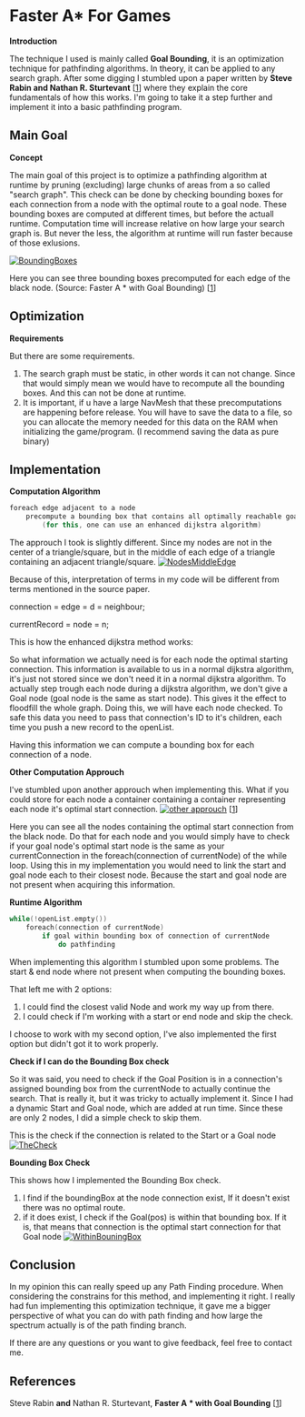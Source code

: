 # Faster A* For Games
**Introduction**

The technique I used is mainly called **Goal Bounding**, it is an optimization technique for pathfinding algorithms. In theory, it can be applied to any search graph. After some digging I stumbled upon a paper written by **Steve Rabin and Nathan R. Sturtevant** [[1]] where they explain the core fundamentals of how this works.
I'm going to take it a step further and implement it into a basic pathfinding program.

## Main Goal
**Concept**

The main goal of this project is to optimize a pathfinding algorithm at runtime by pruning (excluding) large chunks of areas from a so called "search graph".
This check can be done by checking bounding boxes for each connection from a node with the optimal route to a goal node.
These bounding boxes are computed at different times, but before the actuall runtime.
Computation time will increase relative on how large your search graph is.
But never the less, the algorithm at runtime will run faster because of those exlusions.

[![BoundingBoxes](https://i.imgur.com/Lqw3xcm.png "BoundingBoxes")](https://i.imgur.com/Lqw3xcm.png "BoundingBoxes")

Here you can see three bounding boxes precomputed for each edge of the black node.
(Source: Faster A * with Goal Bounding) [[1]]

## Optimization
**Requirements**

But there are some requirements.
1. The search graph must be static, in other words it can not change. Since that would simply mean we would have to recompute all the bounding boxes. And this can not be done at runtime.
2. It is important, if u have a large NavMesh that these precomputations are happening before release.  You will have to save the data to a file, so you can allocate the memory needed for this data on the RAM when initializing the game/program. (I recommend saving the data as pure binary)

## Implementation
**Computation Algorithm**
```cpp
foreach edge adjacent to a node
	precompute a bounding box that contains all optimally reachable goals starting from this edge
		(for this, one can use an enhanced dijkstra algorithm)
```
The approuch I took is slightly different. Since my nodes are not in the center of a triangle/square, but in the middle of each edge of a triangle containing an adjacent triangle/square.
[![NodesMiddleEdge](https://i.imgur.com/NctaQ9M.png "NodesMiddleEdge")](https://i.imgur.com/NctaQ9M.png "NodesMiddleEdge")

Because of this, interpretation of terms in my code will be different from terms mentioned in the source paper. 

connection 		= edge = d = neighbour;

currentRecord = node = n;

This is how the enhanced dijkstra method works:

So what information we actually need is for each node the optimal starting connection.
This information is available to us in a normal dijkstra algorithm, it's just not stored since we don't need it in a normal dijkstra algorithm.
To actually step trough each node during a dijkstra algorithm, we don't give a Goal node (goal node is the same as start node). 
This gives it the effect to floodfill the whole graph.
Doing this, we will have each node checked.
To safe this data you need to pass that connection's ID to it's children, each time you push a new record to the openList.

Having this information we can compute a bounding box for each connection of a node.

**Other Computation Approuch**

I've stumbled upon another approuch when implementing this. What if you could store for each node a container containing a container representing each node it's optimal start connection.
[![other approuch](https://i.imgur.com/XUkeDJF.png "other approuch")](https://i.imgur.com/XUkeDJF.png "other approuch")
[[1]]

Here you can see all the nodes containing the optimal start connection from the black node.
Do that for each node and you would simply have to check if your goal node's optimal start node is the same as your currentConnection in the foreach(connection of currentNode) of the while loop. 
Using this in my implementation you would need to link the start and goal node each to their closest node. Because the start and goal node are not present when acquiring this information.

**Runtime Algorithm**
```cpp
while(!openList.empty())
	foreach(connection of currentNode)
		if goal within bounding box of connection of currentNode
			do pathfinding
```
When implementing this algorithm I stumbled upon some problems.
The start & end node where not present when computing the bounding boxes. 

That left me with 2 options:
1. I could find the closest valid Node and work my way up from there.
2. I could check if I'm working with a start or end node and skip the check.

I choose to work with my second option, I've also implemented the first option but didn't got it to work properly.

**Check if I can do the Bounding Box check**

So it was said, you need to check if the Goal Position is in a connection's assigned bounding box from the currentNode to actually continue the search.
That is really it, but it was tricky to actually implement it. Since I had a dynamic Start and Goal node, which are added at run time. 
Since these are only 2 nodes, I did a simple check to skip them.

This is the check if the connection is related to the Start or a Goal node
[![TheCheck](https://i.imgur.com/VXvqEIK.png "TheCheck")](https://i.imgur.com/VXvqEIK.png "TheCheck")

**Bounding Box Check**

This shows how I implemented the Bounding Box check.
1. I find if the boundingBox at the node connection exist,
If it doesn't exist there was no optimal route.
2. if it does exist, I check if the Goal(pos) is within that bounding box.
If it is, that means that connection is the optimal start connection for that Goal node
[![WithinBouningBox](https://i.imgur.com/6nZWdCK.png "WithinBouningBox")](https://i.imgur.com/6nZWdCK.png "WithinBouningBox")
## Conclusion

In my opinion this can really speed up any Path Finding procedure. When considering the constrains for this method, and implementing it right. 
I really had fun implementing this optimization technique, it gave me a bigger perspective of what you can do with path finding and how large the spectrum actually is of the path finding branch.

If there are any questions or you want to give feedback, feel free to contact me.

## References
Steve Rabin **and** Nathan R. Sturtevant, **Faster A * with Goal Bounding** [[1]]


[1]: http://www.gameaipro.com/GameAIPro3/GameAIPro3_Chapter22_Faster_A_Star_with_Goal_Bounding.pdf "Faster A Star with Goal Bounding"